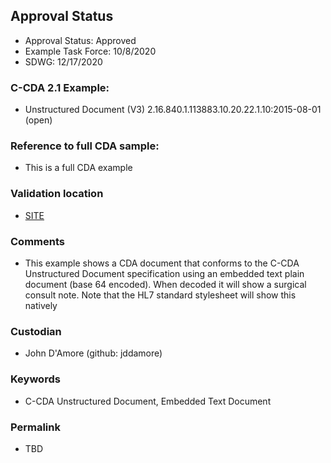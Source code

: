 ## Approval Status 

* Approval Status: Approved
* Example Task Force: 10/8/2020
* SDWG: 12/17/2020

### C-CDA 2.1 Example:

* Unstructured Document (V3) 2.16.840.1.113883.10.20.22.1.10:2015-08-01 (open)

### Reference to full CDA sample:
* This is a full CDA example

### Validation location

* [SITE](https://site.healthit.gov/sandbox-ccda/ccda-validator)

### Comments

* This example shows a CDA document that conforms to the C-CDA Unstructured Document specification using an embedded text plain document (base 64 encoded). When decoded it will show a surgical consult note. Note that the HL7 standard stylesheet will show this natively

### Custodian

* John D'Amore (github: jddamore)

### Keywords

* C-CDA Unstructured Document, Embedded Text Document

### Permalink 

* TBD
